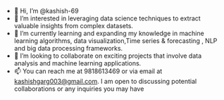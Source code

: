 - 👋 Hi, I’m @kashish-69
- 👀  I’m interested in leveraging data science techniques to extract valuable insights from complex datasets.
- 🌱  I’m currently learning and expanding my knowledge in machine learning algorithms, data visualization,Time series & forecasting , NLP and big data processing frameworks.
- 💞️ I’m looking to collaborate on exciting projects that involve data analysis and machine learning applications.
- 📫 You can reach me at 9818613469 or via email at kashishgarg003@gmail.com. I am open to discussing potential collaborations or any inquiries you may have

<!---
kashish-69/kashish-69 is a ✨ special ✨ repository because its `README.md` (this file) appears on your GitHub profile.
You can click the Preview link to take a look at your changes.
--->
